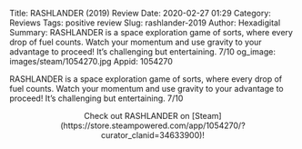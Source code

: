 Title: RASHLANDER (2019) Review
Date: 2020-02-27 01:29
Category: Reviews
Tags: positive review
Slug: rashlander-2019
Author: Hexadigital
Summary: RASHLANDER is a space exploration game of sorts, where every drop of fuel counts. Watch your momentum and use gravity to your advantage to proceed! It’s challenging but entertaining. 7/10
og_image: images/steam/1054270.jpg
Appid: 1054270

RASHLANDER is a space exploration game of sorts, where every drop of fuel counts. Watch your momentum and use gravity to your advantage to proceed! It’s challenging but entertaining. 7/10

<center>Check out RASHLANDER on [Steam](https://store.steampowered.com/app/1054270/?curator_clanid=34633900)!</center>
